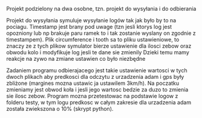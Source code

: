 Projekt podzielony na dwa osobne, tzn. projekt do wysyłania i do odbierania

Projekt do wysyłania symuluje wysyłanie logów tak jak było by to na pociagu. Timestamp jest brany pod uwage (tzn jesli ktorys log jest opozniony lub np brakuje paru ramek to i tak zostanie wyslany on zgodnie z timestampem).
Plik circumference i tooth sa to pliku ustawieniowe, to znaczy ze z tych plikow symulator bierze ustawienie dla ilosci zebow oraz obwodu kolo i modyfikuje log jesli te dane sie zmienily
Dzieki temu mamy reakcje na zywo na zmiane ustawien co było niezbędne

Zadaniem programu odbierajacego jest takie ustawienie wartosci w tych dwoch plikach aby predkosci dla odczytu z urzadzenia adam i gps były zbliżone (margines mozna ustawic ja ustawilem 3km/h).
Na poczatku zmieniamy jest obwod koła i jesli jego wartosc bedzie za duzo to zmienia sie ilosc zebow.
Program mozna przetestowac na podstawie logow z folderu testy, w tym logu predkosc w całym zakresie dla urzadzenia 
adam została zwiekszona o 10% (skrypt python).